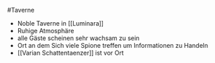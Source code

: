#Taverne 
* Noble Taverne in [[Luminara]]
* Ruhige Atmosphäre
* alle Gäste scheinen sehr wachsam zu sein
* Ort an dem Sich viele Spione treffen um Informationen zu Handeln
* [[Varian Schattentaenzer]] ist vor Ort

